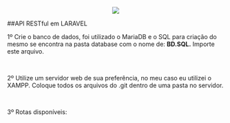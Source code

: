 <p align="center"><img src="https://laravel.com/assets/img/components/logo-laravel.svg"></p>
##API RESTful em LARAVEL

1º Crie o banco de dados, foi utilizado o MariaDB e o SQL para criação do mesmo se encontra na pasta database com o nome de: 
<strong>BD.SQL.</strong> Importe este arquivo.

<br>

2º Utilize um servidor web de sua preferência, no meu caso eu utilizei o XAMPP.
Coloque todos os arquivos do .git dentro de uma pasta no servidor.

<br>

3º Rotas disponíveis:


